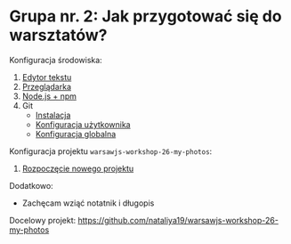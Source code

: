 # Grupa nr. 2: Jak przygotować się do warsztatów?

Konfiguracja środowiska:

1. [Edytor tekstu](/workshop-setup/partials/edytor-tekstu.html)
2. [Przeglądarka](/workshop-setup/partials/przegladarka.html)
3. [Node.js + npm](/workshop-setup/partials/node+npm.html)
4. Git
    + [Instalacja](/workshop-setup/partials/git.html)
    + [Konfiguracja użytkownika](/workshop-setup/partials/git-konfiguracja-uzytkownika.html)
    + [Konfiguracja globalna](/workshop-setup/partials/git-konfiguracja-globalna.html)

Konfiguracja projektu `warsawjs-workshop-26-my-photos`:

1. [Rozpoczęcie nowego projektu](/workshop-setup/partials/stworz-projekt.html)

Dodatkowo:

* Zachęcam wziąć notatnik i długopis

Docelowy projekt:
<https://github.com/nataliya19/warsawjs-workshop-26-my-photos>
